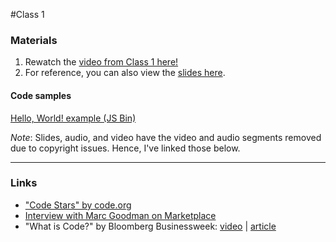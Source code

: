 #Class 1

### Materials

1. Rewatch the <a href="https://youtu.be/_Vn8ojSOt6I" target="_blank">video from Class 1 here! </a>
2. For reference, you can also view the [slides here](slides.pdf).

#### Code samples
[Hello, World! example (JS Bin)](http://jsbin.com/nulozub/2/edit?js,output)

*Note*: Slides, audio, and video have the video and audio segments removed due to copyright issues. Hence, I've linked those below.

---

### Links

* <a href="https://www.youtube.com/watch?v=dU1xS07N-FA" target="_blank">"Code Stars" by code.org</a>
* <a href="http://www.marketplace.org/2015/02/20/tech/big-book/we-have-some-catching-do-cyber-security" target="_blank">Interview with Marc Goodman on Marketplace</a>
* "What is Code?" by Bloomberg Businessweek: <a href="https://vimeo.com/130987431" target="_blank">video</a> | <a href="http://www.bloomberg.com/graphics/2015-paul-ford-what-is-code/" target="_blank">article</a>
